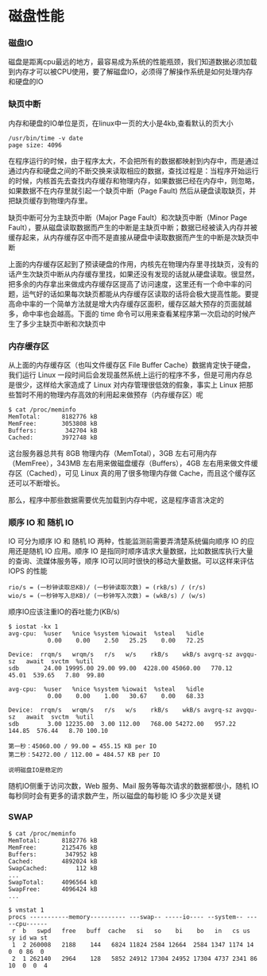 # 磁盘性能

### 磁盘IO

磁盘是距离cpu最远的地方，最容易成为系统的性能瓶颈，我们知道数据必须加载到内存才可以被CPU使用，要了解磁盘IO，必须得了解操作系统是如何处理内存和硬盘的IO

### 缺页中断

内存和硬盘的IO单位是页，在linux中一页的大小是4kb,查看默认的页大小
```
/usr/bin/time -v date
page size: 4096
```
在程序运行的时候，由于程序太大，不会把所有的数据都映射到内存中，而是通过通过内存和硬盘之间的不断交换来读取相应的数据，查找过程是：当程序开始运行的时候，内核首先去查找内存缓存和物理内存，如果数据已经在内存中，则忽略，如果数据不在内存里就引起一个缺页中断（Page Fault) 然后从硬盘读取缺页，并把缺页缓存到物理内存里。

缺页中断可分为主缺页中断（Major Page Fault）和次缺页中断（Minor Page Fault），要从磁盘读取数据而产生的中断是主缺页中断；数据已经被读入内存并被缓存起来，从内存缓存区中而不是直接从硬盘中读取数据而产生的中断是次缺页中断

上面的内存缓存区起到了预读硬盘的作用，内核先在物理内存里寻找缺页，没有的话产生次缺页中断从内存缓存里找，如果还没有发现的话就从硬盘读取。很显然，把多余的内存拿出来做成内存缓存区提高了访问速度，这里还有一个命中率的问题，运气好的话如果每次缺页都能从内存缓存区读取的话将会极大提高性能。要提高命中率的一个简单方法就是增大内存缓存区面积，缓存区越大预存的页面就越多，命中率也会越高。下面的 time 命令可以用来查看某程序第一次启动的时候产生了多少主缺页中断和次缺页中

### 内存缓存区
从上面的内存缓存区（也叫文件缓存区 File Buffer Cache）数据肯定快于硬盘，我们运行 Linux 一段时间后会发现虽然系统上运行的程序不多，但是可用内存总是很少，这样给大家造成了 Linux 对内存管理很低效的假象，事实上 Linux 把那些暂时不用的物理内存高效的利用起来做预存（内存缓存区）呢

```
$ cat /proc/meminfo
MemTotal:      8182776 kB
MemFree:       3053808 kB
Buffers:        342704 kB
Cached:        3972748 kB
```

这台服务器总共有 8GB 物理内存（MemTotal），3GB 左右可用内存（MemFree），343MB 左右用来做磁盘缓存（Buffers），4GB 左右用来做文件缓存区（Cached），可见 Linux 真的用了很多物理内存做 Cache，而且这个缓存区还可以不断增长。

那么，程序中那些数据需要优先加载到内存中呢，这是程序语言决定的

### 顺序 IO 和 随机 IO

IO 可分为顺序 IO 和 随机 IO 两种，性能监测前需要弄清楚系统偏向顺序 IO 的应用还是随机 IO 应用。顺序 IO 是指同时顺序请求大量数据，比如数据库执行大量的查询、流媒体服务等，顺序 IO可以同时很快的移动大量数据。可以这样来评估 IOPS 的性能

```
rio/s = (一秒钟读取总KB)/ (一秒钟读取次数) = (rkB/s) / (r/s)
wio/s = (一秒钟写入总KB)/ (一秒钟写入次数) = (wkB/s) / (w/s)
```

顺序IO应该注重IO的吞吐能力(KB/s)
```
$ iostat -kx 1
avg-cpu:  %user   %nice %system %iowait  %steal   %idle
           0.00    0.00    2.50   25.25    0.00   72.25

Device:  rrqm/s   wrqm/s   r/s   w/s    rkB/s    wkB/s avgrq-sz avgqu-sz   await  svctm  %util
sdb       24.00 19995.00 29.00 99.00  4228.00 45060.00   770.12    45.01  539.65   7.80  99.80

avg-cpu:  %user   %nice %system %iowait  %steal   %idle
           0.00    0.00    1.00   30.67    0.00   68.33

Device:  rrqm/s   wrqm/s   r/s   w/s    rkB/s    wkB/s avgrq-sz avgqu-sz   await  svctm  %util
sdb        3.00 12235.00  3.00 112.00   768.00 54272.00   957.22   144.85  576.44   8.70 100.10

第一秒：45060.00 / 99.00 = 455.15 KB per IO
第二秒：54272.00 / 112.00 = 484.57 KB per IO

说明磁盘IO是稳定的
```

随机IO侧重于访问次数，Web 服务、Mail 服务等每次请求的数据都很小，随机 IO 每秒同时会有更多的请求数产生，所以磁盘的每秒能 IO 多少次是关键

### SWAP



```
$ cat /proc/meminfo
MemTotal:      8182776 kB
MemFree:       2125476 kB
Buffers:        347952 kB
Cached:        4892024 kB
SwapCached:        112 kB
...
SwapTotal:     4096564 kB
SwapFree:      4096424 kB
...

$ vmstat 1
procs -----------memory---------- ---swap-- -----io---- --system-- -----cpu------
 r  b   swpd   free   buff  cache   si   so    bi    bo   in   cs us sy id wa st
 1  2 260008   2188    144   6824 11824 2584 12664  2584 1347 1174 14  0  0 86  0
 2  1 262140   2964    128   5852 24912 17304 24952 17304 4737 2341 86 10  0  0  4
```
